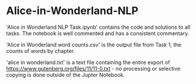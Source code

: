 # Alice-in-Wonderland-NLP

'Alice in Wonderland NLP Task.ipynb' contains the code and solutions to all tasks. The notebook is well commented and has a consistent commentary.

'Alice in Wonderland word counts.csv' is the output file from Task 1, the counts of words by chapter.

'alice in wonderland.txt' is a text file containing the entire export of https://www.gutenberg.org/files/11/11-0.txt - no processing or selective copying is done outside of the Jupter Notebook.


